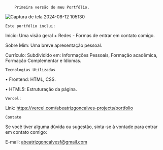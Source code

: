         Primeira versão do meu Portfólio.
    
![Captura de tela 2024-08-12 105130](https://github.com/user-attachments/assets/289e55a4-9fcb-4fb2-a15e-569c7ca4f3a1)


	Este portfólio inclui:

Início: Uma visão geral + Redes - Formas de entrar em contato comigo.

Sobre Mim: Uma breve apresentação pessoal.

Currículo: Subdividido em: Informações Pessoais, Formação acadêmica, Formação Complementar e Idiomas.

	Tecnologias Utilizadas
• Frontend: HTML, CSS.

• HTML5: Estruturação da página.

	Vercel: 
 Link: https://vercel.com/abeatrizgoncalves-projects/portfolio

	Contato
Se você tiver alguma dúvida ou sugestão, sinta-se à vontade para entrar em contato comigo:

E-mail: abeatrizgoncalvesf@gmail.com
